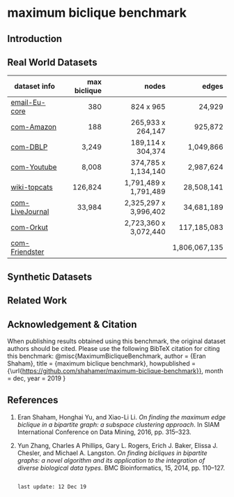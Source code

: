 # maximum biclique benchmark


## Introduction
 
## Real World Datasets

| dataset info    |  max biclique |       nodes      | edges         | 
|-----------------|--------------------:|---------------:|--------------:|
| [email-Eu-core](https://github.com/shahamer/maximum-biclique-benchmark/tree/master/Datasets/snap.stanford.edu/email-Eu-core)|         380      |   824 x 965      | 24,929        | 
| [com-Amazon](https://github.com/shahamer/maximum-biclique-benchmark/tree/master/Datasets/snap.stanford.edu/com-Amazon)      |         188      |  265,933 x 264,147    | 925,872       | 
| [com-DBLP](https://github.com/shahamer/maximum-biclique-benchmark/tree/master/Datasets/snap.stanford.edu/com-DBLP)          |      3,249    | 189,114 x 304,374   | 1,049,866     | 
| [com-Youtube](https://github.com/shahamer/maximum-biclique-benchmark/tree/master/Datasets/snap.stanford.edu/com-Youtube)    |     8,008     |  374,785 x 1,134,140  | 2,987,624     | 
| [wiki-topcats](https://github.com/shahamer/maximum-biclique-benchmark/tree/master/Datasets/snap.stanford.edu/wiki-topcats)  |   126,824    |  1,791,489 x 1,791,489  | 28,508,141    | 
| [com-LiveJournal](https://github.com/shahamer/maximum-biclique-benchmark/tree/master/Datasets/snap.stanford.edu/com-LiveJournal)| 33,984     |  2,325,297 x 3,996,402  | 34,681,189    |   
| [com-Orkut](https://github.com/shahamer/maximum-biclique-benchmark/tree/master/Datasets/snap.stanford.edu/com-Orkut)        |                    | 2,723,360 x 3,072,440  | 117,185,083   |              
| [com-Friendster](https://github.com/shahamer/maximum-biclique-benchmark/tree/master/Datasets/snap.stanford.edu/com-Friendster) |                  |    | 1,806,067,135 |              

## Synthetic Datasets
  
## Related Work

## Acknowledgement & Citation

When publishing results obtained using this benchmark, the original dataset authors should be cited. Please use the following BibTeX citation for citing this benchmark:
@misc{MaximumBicliqueBenchmark,
  author       = {Eran Shaham},
  title        = {maximum biclique benchmark},
  howpublished = {\url{https://github.com/shahamer/maximum-biclique-benchmark}},
  month        = dec,
  year         = 2019
}
 
## References
<!--
E. Shaham, H. Yu, and X. Li
Shaham, Eran and Yu, Honghai and Li, Xiao-Li.
-->
1. Eran Shaham, Honghai Yu, and Xiao-Li Li. 
*On finding the maximum edge biclique in a bipartite graph: a subspace clustering approach*. 
In SIAM International Conference on Data Mining, 2016, pp. 315–323.
<!--->
<!-- Y. Zhang, C. A. Phillips, G. L. Rogers, E. J. Baker, E. J. Chesler, and M. A. Langston -->
2. Yun Zhang, Charles A Phillips, Gary L. Rogers, Erich J. Baker, Elissa J. Chesler, and Michael A. Langston. 
*On finding bicliques in bipartite graphs: a novel algorithm and its application to the integration of diverse biological data types*.
BMC Bioinformatics, 15, 2014, pp. 110–127.

                                                                                            last update: 12 Dec 19
